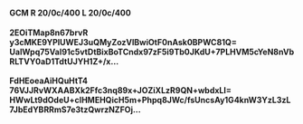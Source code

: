 #### GCM R 20/0c/400 L 20/0c/400
**2EOiTMap8n67brvR**<br/>**y3cMKE9YPlUWEJ3uQMyZozVlBwiOtF0nAsk0BPWC81Q=**<br/>**UaIWpq75VaI91c5vtDtBixBoTCndx97zF5i9Tb0JKdU+7PLHVM5cYeN8nVbRLTVY0aD1TdtUJYH1Z+/x...**<br/><br/>
**FdHEoeaAiHQuHtT4**<br/>**76VJJRvWXAABXk2Ffc3nq89x+JOZiXLzR9QN+wbdxLI=**<br/>**HWwLt9dOdeU+cIHMEHQicH5m+Phpq8JWc/fsUncsAy1G4knW3YzL3zL7JbEdYBRRmS7e3tzQwrzNZFOj...**